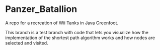 # Panzer_Batallion
A repo for a recreation of Wii Tanks in Java Greenfoot.

This branch is a test branch with code that lets you visualize how the implementation of the shortest path algorithm works and how nodes are selected and visited.
